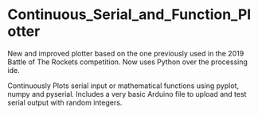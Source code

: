 # Continuous_Serial_and_Function_Plotter
New and improved plotter based on the one previously used in the 2019 Battle of The Rockets competition. Now uses Python over the processing ide.

Continuously Plots serial input or mathematical functions using pyplot, numpy and pyserial. Includes a very basic Arduino file to upload and test serial output with random integers.
